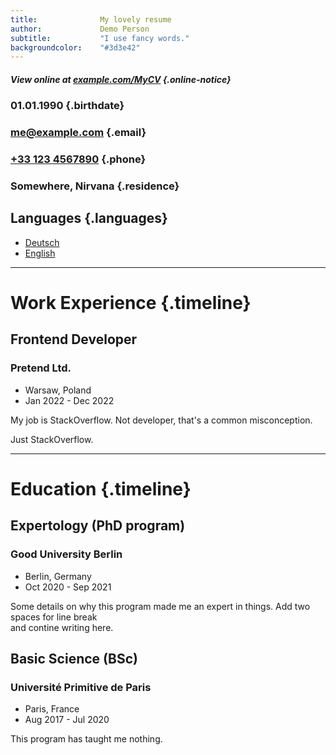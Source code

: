 ```yaml
---
title:              My lovely resume
author:             Demo Person
subtitle:           "I use fancy words."
backgroundcolor:    "#3d3e42"
---
```


##### <i class="fa fa-info-circle"></i> View online at [example.com/MyCV](https://example.com/MyCV) {.online-notice}

### 01.01.1990 {.birthdate}
### [me@example.com](mailto:me@example.com) {.email}
### [+33 123 4567890](tel:331234567890) {.phone}
### Somewhere, Nirvana {.residence}


## Languages {.languages}
- [Deutsch](demo.html)
- [English](https://hackertyper.net/)

----------------------------------------------------------------

# <i class="fa fa-briefcase"></i> Work Experience {.timeline}

## Frontend Developer
### Pretend Ltd.
- Warsaw, Poland
- Jan 2022 - Dec 2022

My job is StackOverflow. Not developer, that's a common misconception. 

Just StackOverflow.

----------------------------------------------------------------

# <i class="fa fa-graduation-cap"></i> Education {.timeline}

## Expertology (PhD program)
### Good University Berlin
- Berlin, Germany
- Oct 2020 - Sep 2021

Some details on why this program made me an expert in things. Add two spaces for line break  
and contine writing here.

## Basic Science (BSc)
### Université Primitive de Paris
- Paris, France
- Aug 2017 - Jul 2020

This program has taught me nothing.


